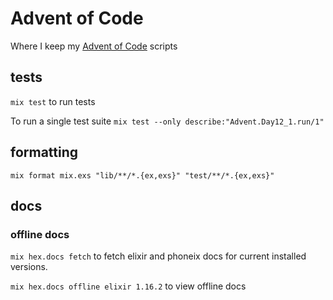 # Advent of Code
Where I keep my [Advent of Code](https://adventofcode.com/) scripts


## tests

`mix test` to run tests

To run a single test suite `mix test --only describe:"Advent.Day12_1.run/1"`


## formatting

`mix format mix.exs "lib/**/*.{ex,exs}" "test/**/*.{ex,exs}"`

## docs
### offline docs

`mix hex.docs fetch` to fetch elixir and phoneix docs for current installed versions.

`mix hex.docs offline elixir 1.16.2` to view offline docs
